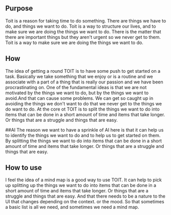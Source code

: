 ## Purpose
Toit is a reason for taking time to do something.
There are things we have to do, and things we want to do.
Toit is a way to structure our lives, and to make sure we are doing the things we want to do.
There is the matter that there are important things but they aren't urgent so we never get to them.
Toit is a way to make sure we are doing the things we want to do.

## How
The idea of getting a round TOIT is to have some push to get started on a task.
Basically we take something that we enjoy or is a routine and we associate with a part of a thing that is really our passion and we have been procrastinating on.
One of the fundamental ideas is that we are not motivated by the things we want to do, but by the things we want to avoid.And that can cause some problems. We can get so caught up in avoiding the things we don't want to do that we never get to the things we do want to do.
At the core ot TOIT is to split the things we want to do into items that can be done in a short amount of time and items that take longer.
Or things that are a struggle and things that are easy.

##AI
The reason we want to have a sprinkle of AI here is that it can help us to identify the things we want to do and to help us to get started on them. By splitting the things we want to do into items that can be done in a short amount of time and items that take longer.
Or things that are a struggle and things that are easy.

## How to use
I feel the idea of a mind map is a good way to use TOIT.
It can help to pick up splitting up the things we want to do into items that can be done in a short amount of time and items that take longer.
Or things that are a struggle and things that are easy.
And that there needs to be a nature to the UI that changes depending on the context. or the mood.
So that sometimes a basic list is all we need, and sometimes we need a mind map.
